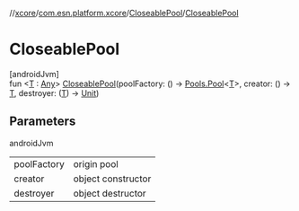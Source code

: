 //[xcore](../../../index.md)/[com.esn.platform.xcore](../index.md)/[CloseablePool](index.md)/[CloseablePool](-closeable-pool.md)

# CloseablePool

[androidJvm]\
fun &lt;[T](index.md) : [Any](https://kotlinlang.org/api/latest/jvm/stdlib/kotlin/-any/index.html)&gt; [CloseablePool](-closeable-pool.md)(poolFactory: () -&gt; [Pools.Pool](https://developer.android.com/reference/kotlin/androidx/core/util/Pools.Pool.html)&lt;[T](index.md)&gt;, creator: () -&gt; [T](index.md), destroyer: ([T](index.md)) -&gt; [Unit](https://kotlinlang.org/api/latest/jvm/stdlib/kotlin/-unit/index.html))

## Parameters

androidJvm

| | |
|---|---|
| poolFactory | origin pool |
| creator | object constructor |
| destroyer | object destructor |
